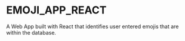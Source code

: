 # EMOJI_APP_REACT
A Web App built with React that identifies user entered emojis that are within the database.
